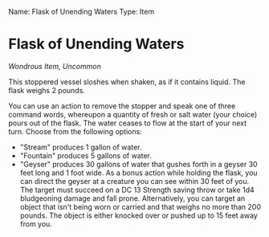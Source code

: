 Name: Flask of Unending Waters
Type: Item

# Flask of Unending Waters
_Wondrous Item, Uncommon_

This stoppered vessel sloshes when shaken, as if it contains liquid. The flask weighs 2 pounds.

You can use an action to remove the stopper and speak one of three command words, whereupon a quantity of fresh or salt water (your choice) pours out of the flask. The water ceases to flow at the start of your next turn. Choose from the following options:

* "Stream" produces 1 gallon of water.
* "Fountain" produces 5 gallons of water.
* "Geyser" produces 30 gallons of water that gushes forth in a geyser 30 feet long and 1 foot wide. As a bonus action while holding the flask, you can direct the geyser at a creature you can see within 30 feet of you. The target must succeed on a DC 13 Strength saving throw or take 1d4 bludgeoning damage and fall prone. Alternatively, you can target an object that isn't being worn or carried and that weighs no more than 200 pounds. The object is either knocked over or pushed up to 15 feet away from you.